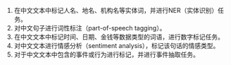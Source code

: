 1. 在中文文本中标记人名、地名、机构名等实体词，并进行NER（实体识别）任务。
2. 对中文句子进行词性标注（part-of-speech tagging）。
3. 在中文文本中标记时间、日期、金钱等数据类型的词语，进行数字标记任务。
4. 对中文文本进行情感分析（sentiment analysis），标记该句话的情感类型。
5. 对于中文文本中包含的事件或行为进行标记，并进行事件抽取任务。